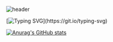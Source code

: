 ![header](https://capsule-render.vercel.app/api?type=waving&color=0:f6acdd,100:c6acf6&height=280&section=header&text=Hello%20World✋%20I'm%20Hyeji!&fontSize=50&fontColor=ffffff )







[![Typing SVG](https://readme-typing-svg.demolab.com?font=Solway&size=35&pause=1000&color=E6B9F7&width=700&lines=I'm+Front-end+Developer;I'm+currently+learning+Web;)](https://git.io/typing-svg)


[![Anurag's GitHub stats](https://github-readme-stats.vercel.app/api?username=hyejee0504&show_icons=true&theme=dracula)](https://github.com/anuraghazra/github-readme-stats)
